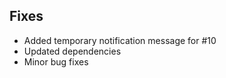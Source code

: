 ## Fixes

- Added temporary notification message for #10 
- Updated dependencies
- Minor bug fixes 
